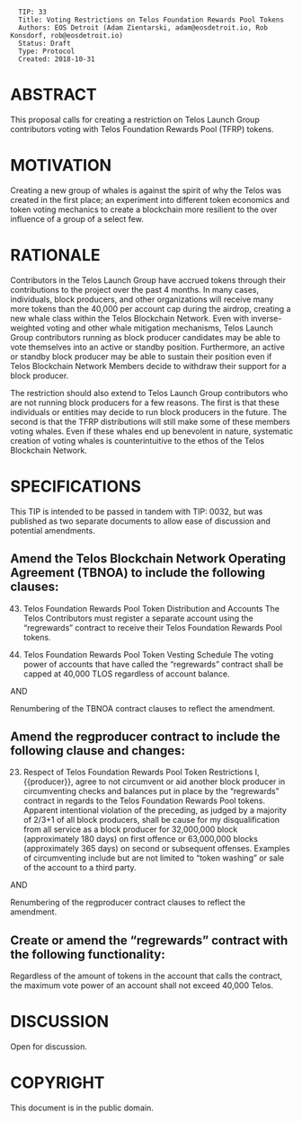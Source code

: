       TIP: 33
      Title: Voting Restrictions on Telos Foundation Rewards Pool Tokens
      Authors: EOS Detroit (Adam Zientarski, adam@eosdetroit.io, Rob Konsdorf, rob@eosdetroit.io)
      Status: Draft
      Type: Protocol
      Created: 2018-10-31
      
      
# ABSTRACT

This proposal calls for creating a restriction on Telos Launch Group contributors voting with Telos Foundation Rewards Pool (TFRP) tokens.

# MOTIVATION

Creating a new group of whales is against the spirit of why the Telos was created in the first place; an experiment into different token economics and token voting mechanics to create a blockchain more resilient to the over influence of a group of a select few.

# RATIONALE

Contributors in the Telos Launch Group have accrued tokens through their contributions to the project over the past 4 months. In many cases, individuals, block producers, and other organizations will receive many more tokens than the 40,000 per account cap during the airdrop, creating a new whale class within the Telos Blockchain Network. Even with inverse-weighted voting and other whale mitigation mechanisms, Telos Launch Group contributors running as block producer candidates may be able to vote themselves into an active or standby position. Furthermore, an active or standby block producer may be able to sustain their position even if Telos Blockchain Network Members decide to withdraw their support for a block producer.

The restriction should also extend to Telos Launch Group contributors who are not running block producers for a few reasons. The first is that these individuals or entities may decide to run block producers in the future. The second is that the TFRP distributions will still make some of these members voting whales. Even if these whales end up benevolent in nature, systematic creation of voting whales is counterintuitive to the ethos of the Telos Blockchain Network.

# SPECIFICATIONS

This TIP is intended to be passed in tandem with TIP: 0032, but was published as two separate documents to allow ease of discussion and potential amendments.

## Amend the Telos Blockchain Network Operating Agreement (TBNOA) to include the following clauses:
43. Telos Foundation Rewards Pool Token Distribution and Accounts
The Telos Contributors must register a separate account using the “regrewards” contract to receive their Telos Foundation Rewards Pool tokens.

44. Telos Foundation Rewards Pool Token Vesting Schedule
The voting power of accounts that have called the “regrewards” contract shall be capped at 40,000 TLOS regardless of account balance.

AND

Renumbering of the TBNOA contract clauses to reflect the amendment.

## Amend the regproducer contract to include the following clause and changes:
23. Respect of Telos Foundation Rewards Pool Token Restrictions
I, {{producer}}, agree to not circumvent or aid another block producer in circumventing checks and balances put in place by the “regrewards” contract in regards to the Telos Foundation Rewards Pool tokens. Apparent intentional violation of the preceding, as judged by a majority of 2/3+1 of all block producers, shall be cause for my disqualification from all service as a block producer for 32,000,000 block (approximately 180 days) on first offence or 63,000,000 blocks (approximately 365 days) on second or subsequent offenses. Examples of circumventing include but are not limited to “token washing” or sale of the account to a third party.

AND

Renumbering of the regproducer contract clauses to reflect the amendment.

## Create or amend the “regrewards” contract with the following functionality:
Regardless of the amount of tokens in the account that calls the contract, the maximum vote power of an account shall not exceed 40,000 Telos.

# DISCUSSION

Open for discussion.

# COPYRIGHT

This document is in the public domain.
